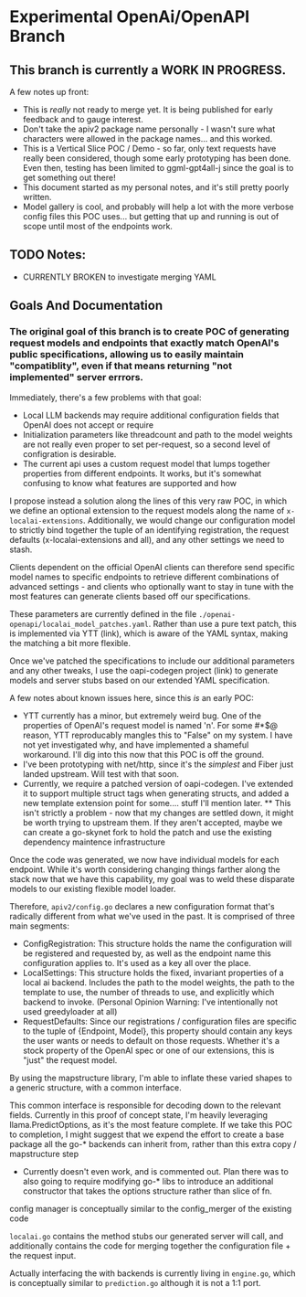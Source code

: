# Experimental OpenAi/OpenAPI Branch

## This branch is currently a WORK IN PROGRESS.

A few notes up front:
* This is _really_ not ready to merge yet. It is being published for early feedback and to gauge interest.
* Don't take the apiv2 package name personally - I wasn't sure what characters were allowed in the package names... and this worked.
* This is a Vertical Slice POC / Demo - so far, only text requests have really been considered, though some early prototyping has been done. Even then, testing has been limited to ggml-gpt4all-j since the goal is to get something out there!
* This document started as my personal notes, and it's still pretty poorly written.
* Model gallery is cool, and probably will help a lot with the more verbose config files this POC uses... but getting that up and running is out of scope until most of the endpoints work.

## TODO Notes:
* CURRENTLY BROKEN to investigate merging YAML 


## Goals And Documentation


### The original goal of this branch is to create POC of generating request models and endpoints that exactly match OpenAI's public specifications, allowing us to easily maintain "compatiblity", even if that means returning "not implemented" server errrors.

Immediately, there's a few problems with that goal:

* Local LLM backends may require additional configuration fields that OpenAI does not accept or require
* Initialization parameters like threadcount and path to the model weights are not really even proper to set per-request, so a second level of configration is desirable.
* The current api uses a custom request model that lumps together properties from different endpoints. It works, but it's somewhat confusing to know what features are supported and how

I propose instead a solution along the lines of this very raw POC, in which we define an optional extension to the request models along the name of `x-localai-extensions`. Additionally, we would change our configuration model to strictly bind together the tuple of an identifying registration, the request defaults (x-localai-extensions and all), and any other settings we need to stash.

Clients dependent on the official OpenAI clients can therefore send specific model names to specific endpoints to retrieve different combinations of advanced settings - and clients who optionally want to stay in tune with the most features can generate clients based off our specifications.

These parameters are currently defined in the file `./openai-openapi/localai_model_patches.yaml`.
Rather than use a pure text patch, this is implemented via YTT (link), which is aware of the YAML syntax, making the matching a bit more flexible.

Once we've patched the specifications to include our additional parameters and any other tweaks, I use the oapi-codegen project (link) to generate models and server stubs based on our extended YAML specification.

A few notes about known issues here, since this _is_ an early POC:
* YTT currently has a minor, but extremely weird bug. One of the properties of OpenAI's request model is named 'n'. For some #*$@ reason, YTT reproducably mangles this to "False" on my system. I have not yet investigated why, and have implemented a shameful workaround. I'll dig into this now that this POC is off the ground.
*  I've been prototyping with net/http, since it's the _simplest_ and Fiber just landed upstream. Will test with that soon.
* Currently, we require a patched version of oapi-codegen. I've extended it to support multiple struct tags when generating structs, and added a new template extension point for some.... stuff I'll mention later.
** This isn't strictly a problem - now that my changes are settled down, it might be worth trying to upstream them. If they aren't accepted, maybe we can create a go-skynet fork to hold the patch and use the existing dependency maintence infrastructure


Once the code was generated, we now have individual models for each endpoint. While it's worth considering changing things farther along the stack now that we have this capability, my goal was to weld these disparate models to our existing flexible model loader.

Therefore, `apiv2/config.go` declares a new configuration format that's radically different from what we've used in the past. It is comprised of three main segments:

* ConfigRegistration: This structure holds the name the configuration will be registered and requested by, as well as the endpoint name this configuration applies to. It's used as a key all over the place.
* LocalSettings: This structure holds the fixed, invariant properties of a local ai backend. Includes the path to the model weights, the path to the template to use, the number of threads to use, and explicitly which backend to invoke. (Personal Opinion Warning: I've intentionally not used greedyloader at all)
* RequestDefaults: Since our registrations / configuration files are specific to the tuple of {Endpoint, Model}, this property should contain any keys the user wants or needs to default on those requests. Whether it's a stock property of the OpenAI spec or one of our extensions, this is "just" the request model.

By using the mapstructure library, I'm able to inflate these varied shapes to a generic structure, with a common interface.

This common interface is responsible for decoding down to the relevant fields. Currently in this proof of concept state, I'm heavily leveraging llama.PredictOptions, as it's the most feature complete. If we take this POC to completion, I might suggest that we expend the effort to create a base package all the go-* backends can inherit from, rather than this extra copy / mapstructure step 
* Currently doesn't even work, and is commented out. Plan there was to also going to require modifying go-* libs to introduce an additional constructor that takes the options structure rather than slice of fn. 

config manager is conceptually similar to the config_merger of the existing code

`localai.go` contains the method stubs our generated server will call, and additionally contains the code for merging together the configuration file + the request input.

Actually interfacing the with backends is currently living in `engine.go`, which is conceptually similar to `prediction.go` although it is not a 1:1 port.